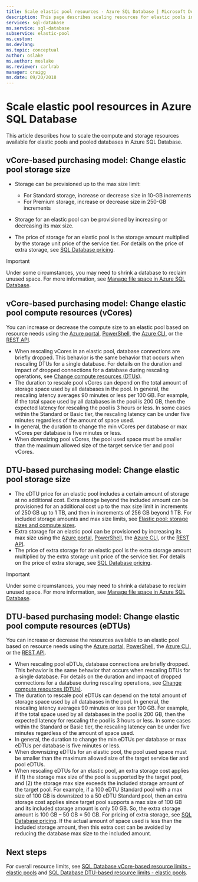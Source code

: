 ```yaml
---
title: Scale elastic pool resources - Azure SQL Database | Microsoft Docs
description: This page describes scaling resources for elastic pools in Azure SQL Database.
services: sql-database
ms.service: sql-database
subservice: elastic-pool
ms.custom: 
ms.devlang: 
ms.topic: conceptual
author: oslake
ms.author: moslake
ms.reviewer: carlrab
manager: craigg
ms.date: 09/20/2018
---
```

# Scale elastic pool resources in Azure SQL Database

This article describes how to scale the compute and storage resources available for elastic pools and pooled databases in Azure SQL Database.

## vCore-based purchasing model: Change elastic pool storage size

- Storage can be provisioned up to the max size limit:

  - For Standard storage, increase or decrease size in 10-GB increments
  - For Premium storage, increase or decrease size in 250-GB increments
- Storage for an elastic pool can be provisioned by increasing or decreasing its max size.
- The price of storage for an elastic pool is the storage amount multiplied by the storage unit price of the service tier. For details on the price of extra storage, see [SQL Database pricing](https://azure.microsoft.com/pricing/details/sql-database/).

> [!IMPORTANT]
> Under some circumstances, you may need to shrink a database to reclaim unused space. For more information, see [Manage file space in Azure SQL Database](sql-database-file-space-management.md).

## vCore-based purchasing model: Change elastic pool compute resources (vCores)

You can increase or decrease the compute size to an elastic pool based on resource needs using the [Azure portal](sql-database-elastic-pool-manage.md#azure-portal-manage-elastic-pools-and-pooled-databases), [PowerShell](/powershell/module/azurerm.sql/set-azurermsqlelasticpool), the [Azure CLI](/cli/azure/sql/elastic-pool#az-sql-elastic-pool-update), or the [REST API](/rest/api/sql/elasticpools/update).

- When rescaling vCores in an elastic pool, database connections are briefly dropped. This behavior is the same behavior that occurs when rescaling DTUs for a single database. For details on the duration and impact of dropped connections for a database during rescaling operations, see [Change compute resources (DTUs)](sql-database-single-database-scale.md#dtu-based-purchasing-model-change-compute-resources-dtus).
- The duration to rescale pool vCores can depend on the total amount of storage space used by all databases in the pool. In general, the rescaling latency averages 90 minutes or less per 100 GB. For example, if the total space used by all databases in the pool is 200 GB, then the expected latency for rescaling the pool is 3 hours or less. In some cases within the Standard or Basic tier, the rescaling latency can be under five minutes regardless of the amount of space used.
- In general, the duration to change the min vCores per database or max vCores per database is five minutes or less.
- When downsizing pool vCores, the pool used space must be smaller than the maximum allowed size of the target service tier and pool vCores.

## DTU-based purchasing model: Change elastic pool storage size

- The eDTU price for an elastic pool includes a certain amount of storage at no additional cost. Extra storage beyond the included amount can be provisioned for an additional cost up to the max size limit in increments of 250 GB up to 1 TB, and then in increments of 256 GB beyond 1 TB. For included storage amounts and max size limits, see [Elastic pool: storage sizes and compute sizes](sql-database-dtu-resource-limits-elastic-pools.md#elastic-pool-storage-sizes-and-compute-sizes).
- Extra storage for an elastic pool can be provisioned by increasing its max size using the [Azure portal](sql-database-elastic-pool-manage.md#azure-portal-manage-elastic-pools-and-pooled-databases), [PowerShell](/powershell/module/azurerm.sql/set-azurermsqlelasticpool), the [Azure CLI](/cli/azure/sql/elastic-pool#az-sql-elastic-pool-update), or the [REST API](/rest/api/sql/elasticpools/update).
- The price of extra storage for an elastic pool is the extra storage amount multiplied by the extra storage unit price of the service tier. For details on the price of extra storage, see [SQL Database pricing](https://azure.microsoft.com/pricing/details/sql-database/).

> [!IMPORTANT]
> Under some circumstances, you may need to shrink a database to reclaim unused space. For more information, see [Manage file space in Azure SQL Database](sql-database-file-space-management.md).

## DTU-based purchasing model: Change elastic pool compute resources (eDTUs)

You can increase or decrease the resources available to an elastic pool based on resource needs using the [Azure portal](sql-database-elastic-pool-manage.md#azure-portal-manage-elastic-pools-and-pooled-databases), [PowerShell](/powershell/module/azurerm.sql/set-azurermsqlelasticpool), the [Azure CLI](/cli/azure/sql/elastic-pool#az-sql-elastic-pool-update), or the [REST API](/rest/api/sql/elasticpools/update).

- When rescaling pool eDTUs, database connections are briefly dropped. This behavior is the same behavior that occurs when rescaling DTUs for a single database. For details on the duration and impact of dropped connections for a database during rescaling operations, see [Change compute resources (DTUs)](sql-database-single-database-scale.md#dtu-based-purchasing-model-change-compute-resources-dtus).
- The duration to rescale pool eDTUs can depend on the total amount of storage space used by all databases in the pool. In general, the rescaling latency averages 90 minutes or less per 100 GB. For example, if the total space used by all databases in the pool is 200 GB, then the expected latency for rescaling the pool is 3 hours or less. In some cases within the Standard or Basic tier, the rescaling latency can be under five minutes regardless of the amount of space used.
- In general, the duration to change the min eDTUs per database or max eDTUs per database is five minutes or less.
- When downsizing eDTUs for an elastic pool, the pool used space must be smaller than the maximum allowed size of the target service tier and pool eDTUs.
- When rescaling eDTUs for an elastic pool, an extra storage cost applies if (1) the storage max size of the pool is supported by the target pool, and (2) the storage max size exceeds the included storage amount of the target pool. For example, if a 100 eDTU Standard pool with a max size of 100 GB is downsized to a 50 eDTU Standard pool, then an extra storage cost applies since target pool supports a max size of 100 GB and its included storage amount is only 50 GB. So, the extra storage amount is 100 GB – 50 GB = 50 GB. For pricing of extra storage, see [SQL Database pricing](https://azure.microsoft.com/pricing/details/sql-database/). If the actual amount of space used is less than the included storage amount, then this extra cost can be avoided by reducing the database max size to the included amount.

## Next steps

For overall resource limits, see [SQL Database vCore-based resource limits - elastic pools](sql-database-vcore-resource-limits-elastic-pools.md) and [SQL Database DTU-based resource limits - elastic pools](sql-database-dtu-resource-limits-elastic-pools.md).
